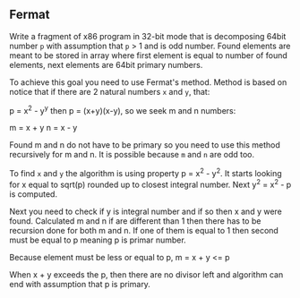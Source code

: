 ## Fermat

Write a fragment of x86 program in 32-bit mode that is decomposing 64bit number `p` with assumption that `p` > 1 and is odd number. Found elements are meant to be stored in array where first element is equal to number of found elements, next elements are 64bit primary numbers.

To achieve this goal you need to use Fermat's method.
Method is based on notice that if there are 2 natural numbers `x` and `y`, that:

p = x<sup>2</sup> - y<sup>y</sup> then p = (x+y)(x-y), so we seek m and n numbers:

m = x + y
n = x - y

Found m and n do not have to be primary so you need to use this method recursively for m and n. It is possible because `m` and `n` are odd too.

To find `x` and `y` the algorithm is using property p = x<sup>2</sup> - y<sup>2</sup>.
It starts looking for x equal to sqrt(p) rounded up to closest integral number. Next y<sup>2</sup> = x<sup>2</sup> - p is computed.

Next you need to check if y is integral number and if so then x and y were found. Calculated m and n if are different than 1 then there has to be recursion done for both m and n. If one of them is equal to 1 then second must be equal to p meaning p is primar number.

Because element must be less or equal to p, m = x + y <= p

When x + y exceeds the p, then there are no divisor left and algorithm can end with assumption that p is primary.